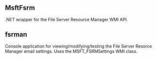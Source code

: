 ## MsftFsrm
.NET wrapper for the File Server Resource Manager WMI API.

## fsrman
Console application for viewing/modifying/testing the File Server Resorce Manager email settings. Uses the MSFT_FSRMSettings WMI class.

